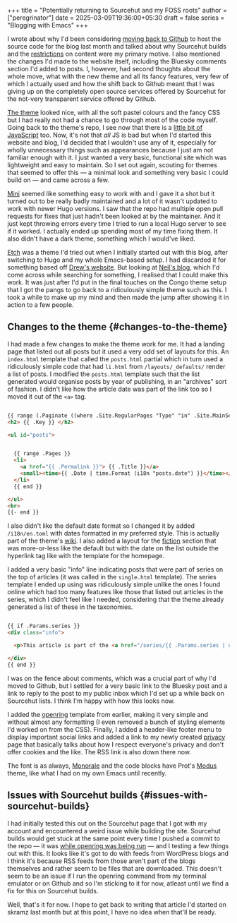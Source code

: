 +++
title = "Potentially returning to Sourcehut and my FOSS roots"
author = ["peregrinator"]
date = 2025-03-09T19:36:00+05:30
draft = false
series = "Blogging with Emacs"
+++

I wrote about why I'd been considering [moving back to Github](/blog/2025/02/the-sourcehut-builds-dilemma/) to host
the source code for the blog last month and talked about why Sourcehut
builds and the [restrictions](https://srht.site/limitations) on content were my primary motive. I also
mentioned the changes I'd made to the website itself, including the
Bluesky comments section I'd added to posts. I, however, had second
thoughts about the whole move, what with the new theme and all its
fancy features, very few of which I actually used and how the shift
back to Github meant that I was giving up on the completely open
source services offered by Sourcehut for the not-very transparent
service offered by Github.

[The theme](https://github.com/jpanther/congo) looked nice, with all the soft pastel colours and the fancy
CSS but I had really not had a chance to go through most of the code
myself. Going back to the theme's repo, I see now that there is a
[little bit of JavaScript](https://github.com/search?q=repo%3Ajpanther%2Fcongo++language%3AJavaScript&type=code) too. Now, it's not that _all_ JS is bad but
when I'd started this website and blog, I'd decided that I wouldn't
use any of it, especially for wholly unnecessary things such as
appearances because I just am not familiar enough with it. I just
wanted a very basic, functional site which was lightweight and easy to
maintain. So I set out again, scouting for themes that seemed to offer
this — a minimal look and something very basic I could build on — and
came across a few.

[Mini](https://github.com/nodejh/hugo-theme-mini) seemed like something easy to work with and I gave it a shot but
it turned out to be really badly maintained and a lot of it wasn't
updated to work with newer Hugo versions. I saw that the repo had
multiple open pull requests for fixes that just hadn't been looked at
by the maintainer. And it just kept throwing errors every time I tried
to run a local Hugo server to see if it worked. I actually ended up
spending most of my time fixing them. It also didn't have a dark
theme, something which I would've liked.

[Etch](https://github.com/LukasJoswiak/etch/) was a theme I'd tried out when I initially started out with this
blog, after switching to Hugo and my whole Emacs-based setup. I had
discarded it for something based off [Drew's website](https://drewdevault.com/). But looking at
[Neil's blog](https://neilzone.co.uk/), which I'd come across while searching for something, I
realised that I could make this work. It was just after I'd put in the
final touches on the Congo theme setup that I got the pangs to go back
to a ridiculously simple theme such as this. I took a while to make up
my mind and then made the jump after showing it in action to a few
people.


## Changes to the theme {#changes-to-the-theme}

I had made a few changes to make the theme work for me. It had a
landing page that listed out all posts but it used a very odd set of
layouts for this. An `index.html` template that called the `posts.html`
partial which in turn used a ridiculously simple code that had `li.html`
from `/layouts/_defaults/` render a list of posts. I modified the
`posts.html` template such that the list generated would organise posts
by year of publishing, in an "archives" sort of fashion. I didn't like
how the article date was part of the link too so I moved it out of the
`<a>` tag.

```html

{{ range (.Paginate ((where .Site.RegularPages "Type" "in" .Site.MainSections).GroupByDate "2006")).PageGroups }}
<h2> {{ .Key }} </h2>

<ul id="posts">


  {{ range .Pages }}
  <li>
    <a href="{{ .Permalink }}"> {{ .Title }}</a>
    <small><time>{{ .Date | time.Format (i18n "posts.date") }}</time></small>
  </li>
  {{ end }}

</ul>
<br>
{{- end }}
```

I also didn't like the default date format so I changed it by added
`/i18n/en.toml` with dates formatted in my preferred style. This is
actually part of the theme's [wiki](https://github.com/LukasJoswiak/etch/wiki/i18n). I also added a layout for the
[fiction](/fiction) section that was more-or-less like the default but with the
date on the list outside the hyperlink tag like with the template for
the homepage.

I added a very basic "info" line indicating posts that were part of
series on the top of articles (it was called in the `single.html`
template). The series template I ended up using was ridiculously
simple unlike the ones I found online which had too many features like
those that listed out articles in the series, which I didn't feel like
I needed, considering that the theme already generated a list of these
in the taxonomies.

```html

{{ if .Params.series }}
<div class="info">

  <p>This article is part of the <a href="/series/{{ .Params.series | urlize }}">{{ .Params.series }}</a> series.</p>

</div>
{{ end }}
```

I was on the fence about comments, which was a crucial part of why I'd
moved to Github, but I settled for a very basic link to the Bluesky
post and a link to reply to the post to my public inbox which I'd set
up a while back on Sourcehut lists. I think I'm happy with how this
looks now.

I added the [openring](https://git.sr.ht/~sircmpwn/openring) template from earlier, making it very simple and
without almost any formatting (I even removed a bunch of styling
elements I'd worked on from the CSS). Finally, I added a header-like
footer menu to display important social links and added a link to my
newly created [privacy](/privacy) page that basically talks about how I respect
everyone's privacy and don't offer cookies and the like. The RSS link
is also down there now.

The font is as always, [Monorale](https://github.com/samvk/monorale-raleway-sober) and the code blocks have Prot's [Modus](https://protesilaos.com/emacs/modus-themes)
theme, like what I had on my own Emacs until recently.


## Issues with Sourcehut builds {#issues-with-sourcehut-builds}

I had initially tested this out on the Sourcehut page that I got with
my account and encountered a weird issue while building the
site. Sourcehut builds would get stuck at the same point every time I
pushed a commit to the repo — it was [while openring was being run](https://lists.sr.ht/~sircmpwn/sr.ht-discuss/%3CtMVFgp8GaDoesSDCvSDPa67dbKRxx-o-UWlVVDLBrMNkp3m-hGsMLU1bJ1wd4GE7rHjk8OzLU7Tex0Ko9e5jGM1Y5qu52Sb-ODc_drZDsXk=@protonmail.com%3E) —
and I testing a few things out with this. It looks like it's got to do
with feeds from WordPress blogs and I think it's because RSS feeds
from those aren't part of the blogs themselves and rather seem to be
files that are downloaded. This doesn't seem to be an issue if I run
the openring command from my terminal emulator or on Github and so I'm
sticking to it for now, atleast until we find a fix for this on
Sourcehut builds.

Well, that's it for now. I hope to get back to writing that article
I'd started on skramz last month but at this point, I have no idea
when that'll be ready.
